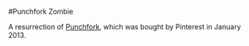 #Punchfork Zombie

A resurrection of [Punchfork](http://punchfork.com/about), which was bought by Pinterest in January 2013.

